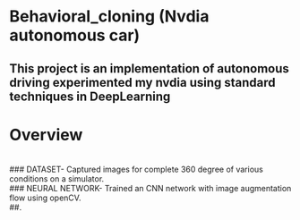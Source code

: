 # Behavioral_cloning (Nvdia autonomous car)
## This project is an implementation of autonomous driving experimented my nvdia using standard techniques in DeepLearning
# Overview
<br/>
### DATASET- Captured images for complete 360 degree of various conditions on a simulator.
<br/>
### NEURAL NETWORK- Trained an CNN network with image augmentation flow using openCV.
<br/>
##.

